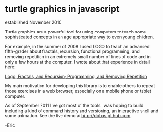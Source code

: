 turtle graphics in javascript
=============================

established November 2010


Turtle graphics are a powerful tool for using computers to teach some
sophisticated concepts in an age appropriate way to even young
children.  

For example, in the summer of 2008 I used LOGO to teach an advanced
fifth-grader about fractals, recursion, functional programming, and
removing repetition in an extremely small number of lines of code and
in only a few hours at the computer.  I wrote about that experience in
detail here:

[Logo, Fractals, and Recursion; Programming, and Removing Repetition](http://dobbse.net/thinair/2008/12/logo-fractals-recursion.html)

My main motivation for developing this library is to enable others to
repeat those exercises in a web browser, especially on a mobile phone
or tablet computer.  

As of September 2011 I've got most of the tools I was hoping to build
including a kind of command history and versioning, an interactive
shell and some animation.  See the live demo at http://dobbs.github.com.

-Eric